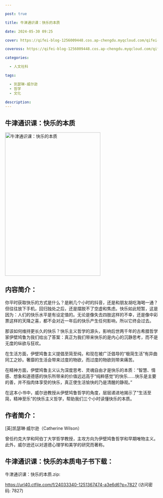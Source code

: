 ```yaml
---

post: true

title: 牛津通识课：快乐的本质

date: 2024-05-30 09:25

cover: https://qifei-blog-1256009448.cos.ap-chengdu.myqcloud.com/qifei-blog/64cf8b231ddac507cca67f77.jpg

coveross: https://qifei-blog-1256009448.cos.ap-chengdu.myqcloud.com/qifei-blog/64cf8b231ddac507cca67f77.jpg

categories:

  - 人文社科

tags:

  - 凯瑟琳·威尔逊
  - 哲学
  - 文化

description:
---
```


## 牛津通识课：快乐的本质

<img alt="牛津通识课：快乐的本质" class="aligncenter loading" data-was-processed="true" decoding="async" fetchpriority="high" height="471" src="https://qifei-blog-1256009448.cos.ap-chengdu.myqcloud.com/qifei-blog/64cf8b231ddac507cca67f77.jpg" style="cursor: zoom-in;" width="314"/>

## 内容简介：

你平时获取快乐的方式是什么？是刷几个小时的抖音，还是和朋友胡吃海喝一通？但往往放下手机，回归独处之后，还是摆脱不了空虚和焦虑。快乐如此短暂，这是因为：人们的快乐水平是有设定值的。无论是像失去四肢这样的不幸，还是像中彩票这样的天降之喜，都不会对近一年后的快乐产生任何影响，所以它终会过去。

那该如何维持更长久的快乐？快乐主义哲学的源头，影响后世两千年的古希腊哲学家伊壁鸠鲁为我们给出了答案：真正为我们带来快乐的是内心的沉静思考，而不是无度的纵欲与狂欢。

在生活方面，伊壁鸠鲁主义提倡至简至纯，和现在被广泛倡导的“极简生活”有异曲同工之妙。奢靡的生活会带来过度的物欲，而过度的物欲则带来痛苦。

在精神方面，伊壁鸠鲁主义认为深度思考、灵魂自由才是快乐的本质：“智慧、情感、想象和道德感的快乐所带来的价值远远高于“纯粹感觉”的快乐……快乐是主要的善，并不指肉体享受的快乐，真正使生活愉快的乃是清醒的静观。”

在这本小书中，威尔逊教授从伊壁鸠鲁哲学的角度，层层递进地揭示了“生活至简，精神至乐”的快乐主义哲学，帮助我们三个小时读懂快乐的本质。

## 作者简介：

[英]凯瑟琳·威尔逊（Catherine Wilson）

曾任约克大学和阿伯丁大学哲学教授，主攻方向为伊壁鸠鲁哲学和早期唯物主义。此外，威尔逊还以对道德心理学和美学的研究而著称。

## 牛津通识课：快乐的本质电子书下载：

牛津通识课：快乐的本质.zip: 

https://url40.ctfile.com/f/24033340-1251367474-a3e6d6?p=7827 (访问密码: 7827)
